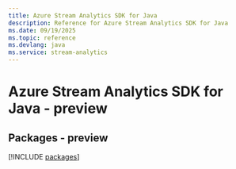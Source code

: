 ```yaml
---
title: Azure Stream Analytics SDK for Java
description: Reference for Azure Stream Analytics SDK for Java
ms.date: 09/19/2025
ms.topic: reference
ms.devlang: java
ms.service: stream-analytics
---
```

# Azure Stream Analytics SDK for Java - preview
## Packages - preview
[!INCLUDE [packages](stream-analytics-index.md)]